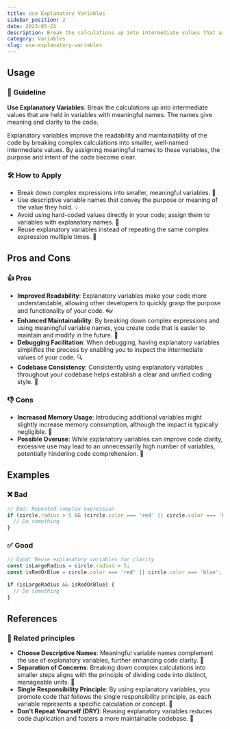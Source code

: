 ```yaml
---
title: Use Explanatory Variables
sidebar_position: 2
date: 2023-05-21
description: Break the calculations up into intermediate values that are held in variables with meaningful names. The names give meaning and clarity to the code.
category: Variables
slug: use-explanatory-variables
---
```


## Usage

### 📝 Guideline
**Use Explanatory Variables**: Break the calculations up into intermediate values that are held in variables with meaningful names. The names give meaning and clarity to the code.

Explanatory variables improve the readability and maintainability of the code by breaking complex calculations into smaller, well-named intermediate values. By assigning meaningful names to these variables, the purpose and intent of the code become clear.

### 🛠️ How to Apply
- Break down complex expressions into smaller, meaningful variables. 🧩
- Use descriptive variable names that convey the purpose or meaning of the value they hold. 💡
- Avoid using hard-coded values directly in your code; assign them to variables with explanatory names. 📝
- Reuse explanatory variables instead of repeating the same complex expression multiple times. 🔄

## Pros and Cons

### 👍 Pros
- **Improved Readability**: Explanatory variables make your code more understandable, allowing other developers to quickly grasp the purpose and functionality of your code. 👓
- **Enhanced Maintainability**: By breaking down complex expressions and using meaningful variable names, you create code that is easier to maintain and modify in the future. 🔧
- **Debugging Facilitation**: When debugging, having explanatory variables simplifies the process by enabling you to inspect the intermediate values of your code. 🔍
- **Codebase Consistency**: Consistently using explanatory variables throughout your codebase helps establish a clear and unified coding style. 🌟

### 👎 Cons
- **Increased Memory Usage**: Introducing additional variables might slightly increase memory consumption, although the impact is typically negligible. 🧠
- **Possible Overuse**: While explanatory variables can improve code clarity, excessive use may lead to an unnecessarily high number of variables, potentially hindering code comprehension. 🚦

## Examples

### ❌ Bad
```typescript
// Bad: Repeated complex expression
if (circle.radius > 5 && (circle.color === 'red' || circle.color === 'blue')) {
  // Do something
}
```

### ✅ Good
```typescript
// Good: Reuse explanatory variables for clarity
const isLargeRadius = circle.radius > 5;
const isRedOrBlue = circle.color === 'red' || circle.color === 'blue';

if (isLargeRadius && isRedOrBlue) {
  // Do something
}
```

## References

### 🔀 Related principles

- **Choose Descriptive Names**: Meaningful variable names complement the use of explanatory variables, further enhancing code clarity. 📛
- **Separation of Concerns**: Breaking down complex calculations into smaller steps aligns with the principle of dividing code into distinct, manageable units. 🧩
- **Single Responsibility Principle**: By using explanatory variables, you promote code that follows the single responsibility principle, as each variable represents a specific calculation or concept. 🎯
- **Don't Repeat Yourself (DRY)**: Reusing explanatory variables reduces code duplication and fosters a more maintainable codebase. 🔁